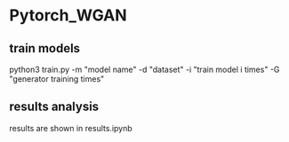 # Pytorch_WGAN
## train models
python3 train.py -m "model name" -d "dataset" -i "train model i times" -G "generator training times"
## results analysis
results are shown in results.ipynb